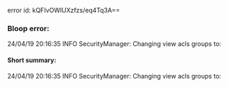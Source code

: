 error id: kQFIvOWlUXzfzs/eq4Tq3A==
### Bloop error:

24/04/19 20:16:35 INFO SecurityManager: Changing view acls groups to:
#### Short summary: 

24/04/19 20:16:35 INFO SecurityManager: Changing view acls groups to: